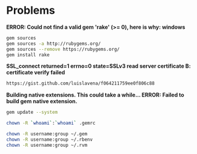 # Problems

**ERROR: Could not find a valid gem 'rake' (>= 0), here is why: windows**

```bash
gem sources
gem sources -a http://rubygems.org/
gem sources --remove https://rubygems.org/
gem install rake
```

**SSL_connect returned=1 errno=0 state=SSLv3 read server certificate B: certificate verify failed**

```bash
https://gist.github.com/luislavena/f064211759ee0f806c88
```

**Building native extensions.  This could take a while...
ERROR: Failed to build gem native extension.**

```bash
gem update --system
```

```bash
chown -R `whoami`:`whoami` .gemrc
```

```bash
chown -R username:group ~/.gem
chown -R username:group ~/.rbenv
chown -R username:group ~/.rvm
```
